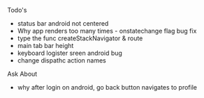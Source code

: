 Todo's
- status bar android not centered
- Why app renders too many times - onstatechange flag bug fix
- type the func createStackNavigator & route
- main tab bar height
- keyboard logister sreen android bug
- change dispathc action names

Ask About
<!-- - should notifications be part of the homepage feature -->
<!-- - is the right place for notifications on the user object? -->
- why after login on android, go back button navigates to profile
